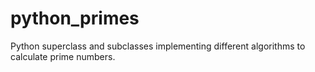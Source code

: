 # python_primes
Python superclass and subclasses implementing different algorithms to calculate prime numbers.
